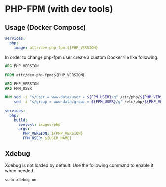 # PHP-FPM (with dev tools)

## Usage (Docker Compose)

```yml
services:
  php:
    image: attr/dev-php-fpm:${PHP_VERSION}
```

In order to change php-fpm user create a custom Docker file like following. 
```Dockerfile
ARG PHP_VERSION

FROM attr/dev-php-fpm:${PHP_VERSION}

ARG PHP_VERSION
ARG FPM_USER

RUN sed -i "s/user = www-data/user = ${FPM_USER}/g" /etc/php/${PHP_VERSION}/fpm/pool.d/www.conf && \
    sed -i "s/group = www-data/group = ${FPM_USER}/g" /etc/php/${PHP_VERSION}/fpm/pool.d/www.conf
```

```yml
services:
  php:
    build:
      context: images/php
      args:
        PHP_VERSION: ${PHP_VERSION}
        FPM_USER: ${USER_NAME}
```


## Xdebug
Xdebug is not loaded by default. Use the following command to enable it when needed.
```
sudo xdebug on
```
